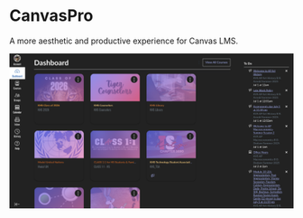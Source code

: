 # CanvasPro
A more aesthetic and productive experience for Canvas LMS.

![screenshot](screenshot.png)
